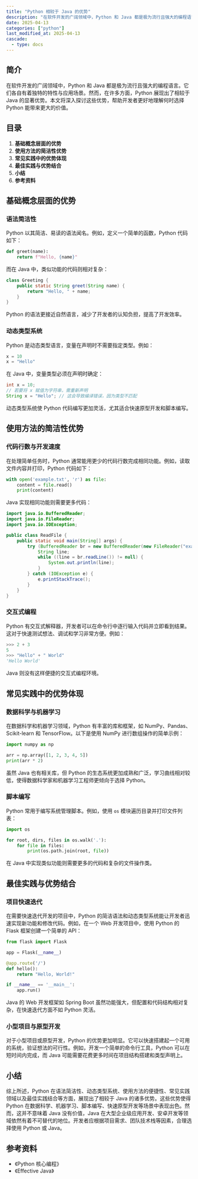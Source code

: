 ```yaml
---
title: "Python 相较于 Java 的优势"
description: "在软件开发的广阔领域中，Python 和 Java 都是极为流行且强大的编程语言。它们各自有着独特的特性与应用场景。然而，在许多方面，Python 展现出了相较于 Java 的显著优势。本文将深入探讨这些优势，帮助开发者更好地理解何时选择 Python 能带来更大的价值。"
date: 2025-04-13
categories: ["python"]
last_modified_at: 2025-04-13
cascade:
  - type: docs
---
```



## 简介
在软件开发的广阔领域中，Python 和 Java 都是极为流行且强大的编程语言。它们各自有着独特的特性与应用场景。然而，在许多方面，Python 展现出了相较于 Java 的显著优势。本文将深入探讨这些优势，帮助开发者更好地理解何时选择 Python 能带来更大的价值。

<!-- more -->
## 目录
1. **基础概念层面的优势**
2. **使用方法的简洁性优势**
3. **常见实践中的优势体现**
4. **最佳实践与优势结合**
5. **小结**
6. **参考资料**

## 基础概念层面的优势
### 语法简洁性
Python 以其简洁、易读的语法闻名。例如，定义一个简单的函数，Python 代码如下：

```python
def greet(name):
    return f"Hello, {name}"
```

而在 Java 中，类似功能的代码则相对复杂：

```java
class Greeting {
    public static String greet(String name) {
        return "Hello, " + name;
    }
}
```

Python 的语法更接近自然语言，减少了开发者的认知负担，提高了开发效率。

### 动态类型系统
Python 是动态类型语言，变量在声明时不需要指定类型。例如：

```python
x = 10
x = "Hello"
```

在 Java 中，变量类型必须在声明时确定：

```java
int x = 10;
// 若要将 x 赋值为字符串，需重新声明
String x = "Hello"; // 这会导致编译错误，因为类型不匹配
```

动态类型系统使 Python 代码编写更加灵活，尤其适合快速原型开发和脚本编写。

## 使用方法的简洁性优势
### 代码行数与开发速度
在处理简单任务时，Python 通常能用更少的代码行数完成相同功能。例如，读取文件内容并打印，Python 代码如下：

```python
with open('example.txt', 'r') as file:
    content = file.read()
    print(content)
```

Java 实现相同功能则需要更多代码：

```java
import java.io.BufferedReader;
import java.io.FileReader;
import java.io.IOException;

public class ReadFile {
    public static void main(String[] args) {
        try (BufferedReader br = new BufferedReader(new FileReader("example.txt"))) {
            String line;
            while ((line = br.readLine()) != null) {
                System.out.println(line);
            }
        } catch (IOException e) {
            e.printStackTrace();
        }
    }
}
```

### 交互式编程
Python 有交互式解释器，开发者可以在命令行中逐行输入代码并立即看到结果。这对于快速测试想法、调试和学习非常方便。例如：

```python
>>> 2 + 3
5
>>> "Hello" + " World"
'Hello World'
```

Java 则没有这样便捷的交互式编程环境。

## 常见实践中的优势体现
### 数据科学与机器学习
在数据科学和机器学习领域，Python 有丰富的库和框架，如 NumPy、Pandas、Scikit-learn 和 TensorFlow。以下是使用 NumPy 进行数组操作的简单示例：

```python
import numpy as np

arr = np.array([1, 2, 3, 4, 5])
print(arr * 2)
```

虽然 Java 也有相关库，但 Python 的生态系统更加成熟和广泛，学习曲线相对较低，使得数据科学家和机器学习工程师更倾向于选择 Python。

### 脚本编写
Python 常用于编写系统管理脚本。例如，使用 `os` 模块遍历目录并打印文件列表：

```python
import os

for root, dirs, files in os.walk('.'):
    for file in files:
        print(os.path.join(root, file))
```

在 Java 中实现类似功能则需要更多的代码和复杂的文件操作类。

## 最佳实践与优势结合
### 项目快速迭代
在需要快速迭代开发的项目中，Python 的简洁语法和动态类型系统能让开发者迅速实现新功能和修改代码。例如，在一个 Web 开发项目中，使用 Python 的 Flask 框架创建一个简单的 API：

```python
from flask import Flask

app = Flask(__name__)

@app.route('/')
def hello():
    return "Hello, World!"

if __name__ == '__main__':
    app.run()
```

Java 的 Web 开发框架如 Spring Boot 虽然功能强大，但配置和代码结构相对复杂，在快速迭代方面不如 Python 灵活。

### 小型项目与原型开发
对于小型项目或原型开发，Python 的优势更加明显。它可以快速搭建起一个可用的系统，验证想法的可行性。例如，开发一个简单的命令行工具，Python 可以在短时间内完成，而 Java 可能需要花费更多时间在项目结构搭建和类型声明上。

## 小结
综上所述，Python 在语法简洁性、动态类型系统、使用方法的便捷性、常见实践领域以及最佳实践结合等方面，展现出了相较于 Java 的诸多优势。这些优势使得 Python 在数据科学、机器学习、脚本编写、快速原型开发等场景中表现出色。然而，这并不意味着 Java 没有价值，Java 在大型企业级应用开发、安卓开发等领域依然有着不可替代的地位。开发者应根据项目需求、团队技术栈等因素，合理选择使用 Python 或 Java。

## 参考资料
- 《Python 核心编程》
- 《Effective Java》 